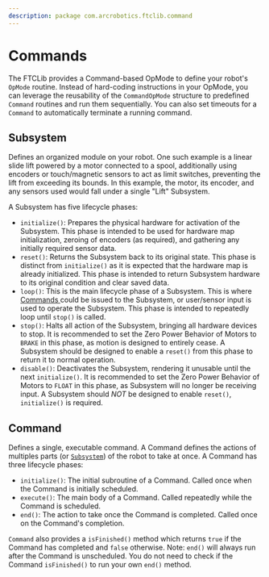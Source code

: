 ```yaml
---
description: package com.arcrobotics.ftclib.command
---
```


# Commands

The FTCLib provides a Command-based OpMode to define your robot's `OpMode` routine. Instead of hard-coding instructions in your OpMode, you can leverage the reusability of the `CommandOpMode` structure to predefined `Command` routines and run them sequentially. You can also set timeouts for a `Command` to automatically terminate a running command.

## Subsystem

Defines an organized module on your robot. One such example is a linear slide lift powered by a motor connected to a spool, additionally using encoders or touch/magnetic sensors to act as limit switches, preventing the lift from exceeding its bounds. In this example, the motor, its encoder, and any sensors used would fall under a single "Lift" Subsystem.

A Subsystem has five lifecycle phases:

* `initialize()`: Prepares the physical hardware for activation of the Subsystem. This phase is intended to be used for hardware map initialization, zeroing of encoders \(as required\), and gathering any initially required sensor data.
* `reset()`: Returns the Subsystem back to its original state. This phase is distinct from `initialize()` as it is expected that the hardware map is already initialized. This phase is intended to return Subsystem hardware to its original condition and clear saved data.
* `loop()`: This is the main lifecycle phase of a Subsystem. This is where [Commands ](commands.md#command)could be issued to the Subsystem, or user/sensor input is used to operate the Subsystem. This phase is intended to repeatedly loop until `stop()` is called.
* `stop()`: Halts all action of the Subsystem, bringing all hardware devices to stop. It is recommended to set the Zero Power Behavior of Motors to `BRAKE` in this phase, as motion is designed to entirely cease. A Subsystem should be designed to enable a `reset()` from this phase to return it to normal operation.
* `disable()`: Deactivates the Subsystem, rendering it unusable until the next `initialize()`. It is recommended to set the Zero Power Behavior of Motors to `FLOAT` in this phase, as Subsystem will no longer be receiving input. A Subsystem should _NOT_ be designed to enable `reset()`, `initialize()` is required.

## Command

Defines a single, executable command. A Command defines the actions of multiples parts \(or [`Subsystem`](commands.md#subsystem)\) of the robot to take at once. A Command has three lifecycle phases:

* `initialize()`: The initial subroutine of a Command. Called once when the Command is initially scheduled.
* `execute()`: The main body of a Command. Called repeatedly while the Command is scheduled.
* `end()`: The action to take once the Command is completed. Called once on the Command's completion.

`Command` also provides a `isFinished()` method which returns `true` if the Command has completed and `false` otherwise. Note: `end()` will always run after the Command is unscheduled. You do not need to check if the Command `isFinished()` to run your own `end()` method.

